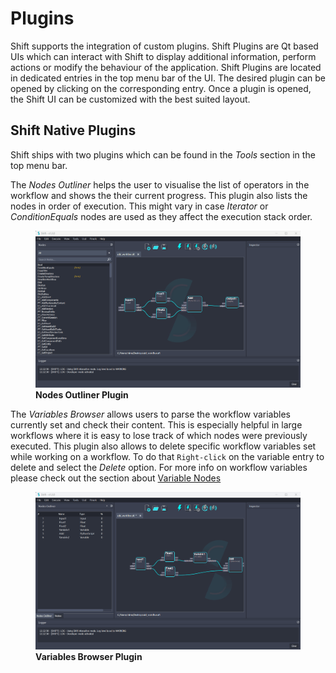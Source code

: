 # Plugins

Shift supports the integration of custom plugins. Shift Plugins are Qt based UIs which can interact with Shift to display additional information, perform actions or modify the behaviour of the application. Shift Plugins are located in dedicated entries in the top menu bar of the UI. The desired plugin can be opened by clicking on the corresponding entry. Once a plugin is opened, the Shift UI can be customized with the best suited layout.

## Shift Native Plugins

Shift ships with two plugins which can be found in the *Tools* section in the top menu bar.

The *Nodes Outliner* helps the user to visualise the list of operators in the workflow and shows the their current progress. This plugin also lists the nodes in order of execution. This might vary in case *Iterator* or *ConditionEquals* nodes are used as they affect the execution stack order.

<figure>
      <img src="images/nodes_outliner_plugin.gif" alt="UI">
      <figcaption><b>Nodes Outliner Plugin</b></figcaption>
</figure>

The *Variables Browser* allows users to parse the workflow variables currently set and check their content. This is especially helpful in large workflows where it is easy to lose track of which nodes were previously executed. This plugin also allows to delete specific workflow variables set while working on a workflow. To do that `Right-click` on the variable entry to delete and select the *Delete* option. For more info on workflow variables please check out the section about [Variable Nodes](nodes/variable.md)

<figure>
      <img src="images/variables_browser_plugin.gif" alt="UI">
      <figcaption><b>Variables Browser Plugin</b></figcaption>
</figure>